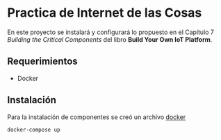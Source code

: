 # Practica de Internet de las Cosas
En este proyecto se instalará y configurará lo propuesto en el Capítulo 7 *Building the Critical Components* del libro **Build Your Own IoT Platform**.
## Requerimientos
- Docker

## Instalación

Para la instalación de componentes se creó un archivo [docker](docker-compose.yml) 

```bash
docker-compose up
```



